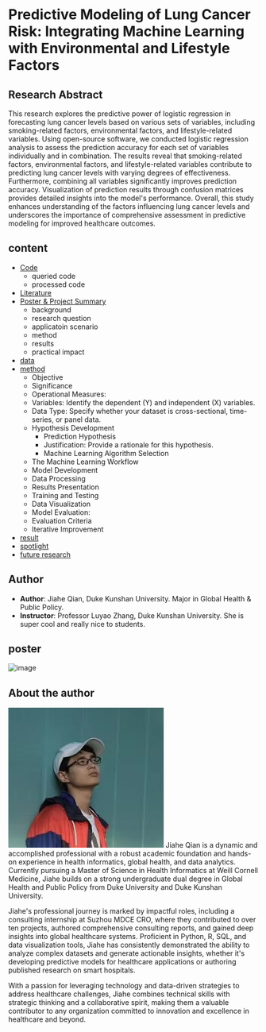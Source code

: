 # Predictive Modeling of Lung Cancer Risk: Integrating Machine Learning with Environmental and Lifestyle Factors

## Research Abstract
This research explores the predictive power of logistic regression in forecasting lung cancer levels based on various sets of variables, including smoking-related factors, environmental factors, and lifestyle-related variables. Using open-source software, we conducted logistic regression analysis to assess the prediction accuracy for each set of variables individually and in combination. The results reveal that smoking-related factors, environmental factors, and lifestyle-related variables contribute to predicting lung cancer levels with varying degrees of effectiveness. Furthermore, combining all variables significantly improves prediction accuracy. Visualization of prediction results through confusion matrices provides detailed insights into the model's performance. Overall, this study enhances understanding of the factors influencing lung cancer levels and underscores the importance of comprehensive assessment in predictive modeling for improved healthcare outcomes.

## content
- [Code](https://github.com/Rising-Stars-by-Sunshine/STATS201_Jiahe_Final/tree/main/Code)
  - queried code
  - processed code
- [Literature](https://github.com/Rising-Stars-by-Sunshine/STATS201_Jiahe_Final/tree/main/Literature)
- [Poster & Project Summary](https://github.com/Rising-Stars-by-Sunshine/STATS201_Jiahe_Final/tree/main/Poster%20and%20Project%20Summary)
  - background
  - research question
  - applicatoin scenario
  - method
  - results
  - practical impact
- [data](https://github.com/Rising-Stars-by-Sunshine/STATS201_Jiahe_Final/tree/main/data)
- [method](https://github.com/Rising-Stars-by-Sunshine/STATS201_Jiahe_Final/tree/main/method)
  - Objective
  - Significance
  - Operational Measures:
  - Variables: Identify the dependent (Y) and independent (X) variables.
  - Data Type: Specify whether your dataset is cross-sectional, time-series, or panel data.
  - Hypothesis Development
    - Prediction Hypothesis
    - Justification: Provide a rationale for this hypothesis.
    -  Machine Learning Algorithm Selection
  - The Machine Learning Workflow
   - Model Development
   - Data Processing
   - Results Presentation
   - Training and Testing
   - Data Visualization
  - Model Evaluation:
   - Evaluation Criteria
   - Iterative Improvement
- [result](https://github.com/Rising-Stars-by-Sunshine/STATS201_Jiahe_Final/tree/main/result)
- [spotlight](https://github.com/Rising-Stars-by-Sunshine/STATS201_Jiahe_Final/tree/main/spotlight)
- [future research](https://github.com/Rising-Stars-by-Sunshine/STATS201_Jiahe_Final/tree/main/furture%20research)

## Author
- **Author**: Jiahe Qian, Duke Kunshan University. Major in Global Health & Public Policy.
- **Instructor**: Professor Luyao Zhang, Duke Kunshan University. She is super cool and really nice to students.

## poster
![image](Poster%20and%20Project%20Summary/poster.png)

## About the author
![image](https://github.com/Rising-Stars-by-Sunshine/STATS201_Jiahe_Final/blob/9742ba6ee0a9585b3755ab144c65ff429c8956b4/%E5%95%8A%E5%95%8A%E5%95%8A%E5%95%8A.jpg)
Jiahe Qian is a dynamic and accomplished professional with a robust academic foundation and hands-on experience in health informatics, global health, and data analytics. Currently pursuing a Master of Science in Health Informatics at Weill Cornell Medicine, Jiahe builds on a strong undergraduate dual degree in Global Health and Public Policy from Duke University and Duke Kunshan University.

Jiahe's professional journey is marked by impactful roles, including a consulting internship at Suzhou MDCE CRO, where they contributed to over ten projects, authored comprehensive consulting reports, and gained deep insights into global healthcare systems. Proficient in Python, R, SQL, and data visualization tools, Jiahe has consistently demonstrated the ability to analyze complex datasets and generate actionable insights, whether it's developing predictive models for healthcare applications or authoring published research on smart hospitals.

With a passion for leveraging technology and data-driven strategies to address healthcare challenges, Jiahe combines technical skills with strategic thinking and a collaborative spirit, making them a valuable contributor to any organization committed to innovation and excellence in healthcare and beyond.
